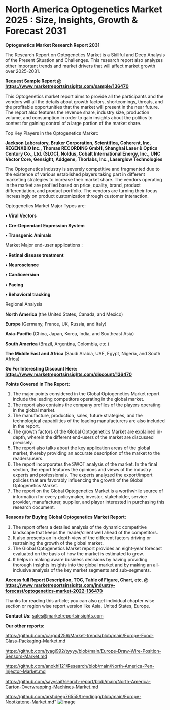 # North America Optogenetics Market 2025 : Size, Insights, Growth & Forecast 2031

<strong>Optogenetics Market Research Report 2031</strong>

The Research Report on Optogenetics Market is a Skillful and Deep Analysis of the Present Situation and Challenges. This research report also analyzes other important trends and market drivers that will affect market growth over 2025-2031.

<strong>Request Sample Report @ <a href=https://www.marketreportsinsights.com/sample/136470>https://www.marketreportsinsights.com/sample/136470</a></strong>

This Optogenetics market report aims to provide all the participants and the vendors will all the details about growth factors, shortcomings, threats, and the profitable opportunities that the market will present in the near future. The report also features the revenue share, industry size, production volume, and consumption in order to gain insights about the politics to contest for gaining control of a large portion of the market share.

Top Key Players in the Optogenetics Market:

<strong>Jackson Laboratory, Bruker Corporation, Scientifica, Coherent, Inc, REGENXBIO Inc., Thomas RECORDING GmbH, Shanghai Laser & Optics Century Co., Ltd. (SLOC), Noldus, Cobalt International Energy, Inc., UNC Vector Core, Gensight, Addgene, Thorlabs, Inc., Laserglow Technologies</strong>

The Optogenetics Industry is severely competitive and fragmented due to the existence of various established players taking part in different marketing strategies to increase their market share. The vendors operating in the market are profiled based on price, quality, brand, product differentiation, and product portfolio. The vendors are turning their focus increasingly on product customization through customer interaction.

Optogenetics Market Major Types are:

<strong>• Viral Vectors

• Cre-Dependant Expression System

• Transgenic Animals</strong>

Market Major end-user applications :

<strong>• Retinal disease treatment

• Neuroscience

• Cardioversion

• Pacing

• Behavioral tracking</strong>

Regional Analysis

</u><strong><b>North America</b></strong> (the United States, Canada, and Mexico)

<strong><b>Europe </b></strong>(Germany, France, UK, Russia, and Italy)

<strong><b>Asia-Pacific</b></strong> (China, Japan, Korea, India, and Southeast Asia)

<strong><b>South America</b></strong> (Brazil, Argentina, Colombia, etc.)

<strong><b>The Middle East and Africa</b></strong> (Saudi Arabia, UAE, Egypt, Nigeria, and South Africa)

<strong>Go For Interesting Discount Here: <a href=https://www.marketreportsinsights.com/discount/136470>https://www.marketreportsinsights.com/discount/136470</a></strong>

<strong>Points Covered in The Report:</strong>
<ol>
  <li>The major points considered in the Global Optogenetics Market report include the leading competitors operating in the global market.</li>
  <li>The report also contains the company profiles of the players operating in the global market.</li>
  <li>The manufacture, production, sales, future strategies, and the technological capabilities of the leading manufacturers are also included in the report.</li>
  <li>The growth factors of the Global Optogenetics Market are explained in-depth, wherein the different end-users of the market are discussed precisely.</li>
  <li>The report also talks about the key application areas of the global market, thereby providing an accurate description of the market to the readers/users.</li>
  <li>The report incorporates the SWOT analysis of the market. In the final section, the report features the opinions and views of the industry experts and professionals. The experts analyzed the export/import policies that are favorably influencing the growth of the Global Optogenetics Market.</li>
  <li>The report on the Global Optogenetics Market is a worthwhile source of information for every policymaker, investor, stakeholder, service provider, manufacturer, supplier, and player interested in purchasing this research document.</li>
</ol>
<strong>Reasons for Buying Global Optogenetics Market Report:</strong>

<ol>
  <li>The report offers a detailed analysis of the dynamic competitive landscape that keeps the reader/client well ahead of the competitors.</li>
  <li>It also presents an in-depth view of the different factors driving or restraining the growth of the global market.</li>
  <li>The Global Optogenetics Market report provides an eight-year forecast evaluated on the basis of how the market is estimated to grow.</li>
  <li>It helps in making aware business decisions by having providing thorough insights insights into the global market and by making an all-inclusive analysis of the key market segments and sub-segments.</li>
</ol>
<strong>Access full Report Description, TOC, Table of Figure, Chart, etc. @ <a href=https://www.marketreportsinsights.com/industry-forecast/optogenetics-market-2022-136470>https://www.marketreportsinsights.com/industry-forecast/optogenetics-market-2022-136470</a></strong>


Thanks for reading this article; you can also get individual chapter wise section or region wise report version like Asia, United States, Europe.

<strong>Contact Us:</strong>
sales@marketreportsinsights.com

<strong>Our other reports:</strong>

<a href=https://github.com/cargo4256/Market-trends/blob/main/Europe-Food-Glass-Packaging-Market.md>https://github.com/cargo4256/Market-trends/blob/main/Europe-Food-Glass-Packaging-Market.md</a>

<a href=https://github.com/tyagi992/tyyyy/blob/main/Europe-Draw-Wire-Position-Sensors-Market.md>https://github.com/tyagi992/tyyyy/blob/main/Europe-Draw-Wire-Position-Sensors-Market.md</a>

<a href=https://github.com/anokhi121/Research/blob/main/North-America-Pen-Injector-Market.md>https://github.com/anokhi121/Research/blob/main/North-America-Pen-Injector-Market.md</a>

<a href=https://github.com/sayysaif/search-report/blob/main/North-America-Carton-Overwrapping-Machines-Market.md>https://github.com/sayysaif/search-report/blob/main/North-America-Carton-Overwrapping-Machines-Market.md</a>

<a href=https://github.com/arshdeep76555/trendingg/blob/main/Europe-Nootkatone-Market.md>https://github.com/arshdeep76555/trendingg/blob/main/Europe-Nootkatone-Market.md</a>"
![image](https://github.com/user-attachments/assets/44b39853-66bb-4863-b509-13bb7a20ee05)
